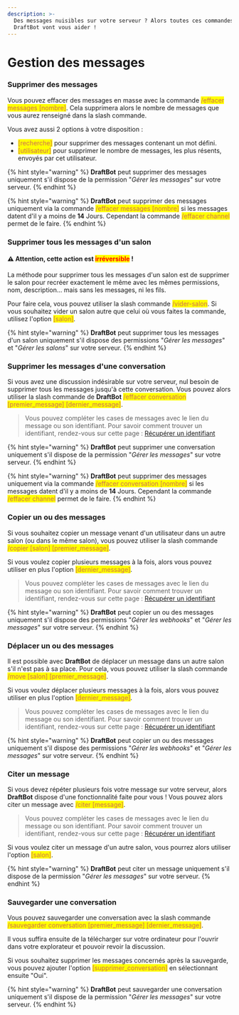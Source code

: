 ```yaml
---
description: >-
  Des messages nuisibles sur votre serveur ? Alors toutes ces commandes de
  DraftBot vont vous aider !
---
```


# Gestion des messages

### Supprimer des messages

Vous pouvez effacer des messages en masse avec la commande <mark style="color: #cd6e57;">/effacer messages \[nombre]</mark>. Cela supprimera alors le nombre de messages que vous aurez renseigné dans la slash commande.

Vous avez aussi 2 options à votre disposition :

* <mark style="color: #cd6e57;">\[recherche]</mark> pour supprimer des messages contenant un mot défini.
* <mark style="color: #cd6e57;">\[utilisateur]</mark> pour supprimer le nombre de messages, les plus résents, envoyés par cet utilisateur.

{% hint style="warning" %}
**DraftBot** peut supprimer des messages uniquement s'il dispose de la permission "_Gérer les messages_" sur votre serveur.
{% endhint %}

{% hint style="warning" %}
**DraftBot** peut supprimer des messages uniquement via la commande <mark style="color: #cd6e57;">/effacer messages \[nombre]</mark> si les messages datent d'il y a moins de **14** Jours. Cependant la commande <mark style="color: #cd6e57;">/effacer channel</mark> permet de le faire. 
{% endhint %}

### Supprimer tous les messages d'un salon

#### :warning: Attention, cette action est <mark style="color:red;">**irréversible**</mark> !

La méthode pour supprimer tous les messages d'un salon est de supprimer le salon pour recréer exactement le même avec les mêmes permissions, nom, description... mais sans les messages, ni les fils.

Pour faire cela, vous pouvez utiliser la slash commande <mark style="color: #cd6e57;">/vider-salon</mark>. Si vous souhaitez vider un salon autre que celui où vous faites la commande, utilisez l'option <mark style="color: #cd6e57;">\[salon]</mark>.

{% hint style="warning" %}
**DraftBot** peut supprimer tous les messages d'un salon uniquement s'il dispose des permissions "_Gérer les messages_" et "_Gérer les salons_" sur votre serveur.
{% endhint %}

### Supprimer les messages d'une conversation

Si vous avez une discussion indésirable sur votre serveur, nul besoin de supprimer tous les messages jusqu'à cette conversation. Vous pouvez alors utiliser la slash commande de **DraftBot** <mark style="color: #cd6e57;">/effacer conversation \[premier\_message] \[dernier\_message]</mark>.

> Vous pouvez compléter les cases de messages avec le lien du message ou son identifiant. Pour savoir comment trouver un identifiant, rendez-vous sur cette page : [Récupérer un identifiant](../autres/recuperer-un-identifiant.md)

{% hint style="warning" %}
**DraftBot** peut supprimer une conversation uniquement s'il dispose de la permission "_Gérer les messages_" sur votre serveur.
{% endhint %}

{% hint style="warning" %}
**DraftBot** peut supprimer des messages uniquement via la commande <mark style="color: #cd6e57;">/effacer conversation \[nombre]</mark> si les messages datent d'il y a moins de **14** Jours. Cependant la commande <mark style="color: #cd6e57;">/effacer channel</mark> permet de le faire. 
{% endhint %}

### Copier un ou des messages

Si vous souhaitez copier un message venant d'un utilisateur dans un autre salon (ou dans le même salon), vous pouvez utiliser la slash commande <mark style="color: #cd6e57;">/copier \[salon] \[premier\_message]</mark>.

Si vous voulez copier plusieurs messages à la fois, alors vous pouvez utiliser en plus l'option <mark style="color: #cd6e57;">\[dernier\_message]</mark>.

> Vous pouvez compléter les cases de messages avec le lien du message ou son identifiant. Pour savoir comment trouver un identifiant, rendez-vous sur cette page : [Récupérer un identifiant](../autres/recuperer-un-identifiant.md)

{% hint style="warning" %}
**DraftBot** peut copier un ou des messages uniquement s'il dispose des permissions "_Gérer les webhooks_" et "_Gérer les messages_" sur votre serveur.
{% endhint %}

### Déplacer un ou des messages

Il est possible avec **DraftBot** de déplacer un message dans un autre salon s'il n'est pas à sa place. Pour cela, vous pouvez utiliser la slash commande <mark style="color: #cd6e57;">/move \[salon] \[premier\_message]</mark>.

Si vous voulez déplacer plusieurs messages à la fois, alors vous pouvez utiliser en plus l'option <mark style="color: #cd6e57;">\[dernier\_message]</mark>.

> Vous pouvez compléter les cases de messages avec le lien du message ou son identifiant. Pour savoir comment trouver un identifiant, rendez-vous sur cette page : [Récupérer un identifiant](../autres/recuperer-un-identifiant.md)

{% hint style="warning" %}
**DraftBot** peut copier un ou des messages uniquement s'il dispose des permissions "_Gérer les webhooks_" et "_Gérer les messages_" sur votre serveur.
{% endhint %}

### Citer un message

Si vous devez répéter plusieurs fois votre message sur votre serveur, alors **DraftBot** dispose d'une fonctionnalité faite pour vous ! Vous pouvez alors citer un message avec <mark style="color: #cd6e57;">/citer \[message]</mark>.

> Vous pouvez compléter les cases de messages avec le lien du message ou son identifiant. Pour savoir comment trouver un identifiant, rendez-vous sur cette page : [Récupérer un identifiant](../autres/recuperer-un-identifiant.md)

Si vous voulez citer un message d'un autre salon, vous pourrez alors utiliser l'option <mark style="color: #cd6e57;">\[salon]</mark>.

{% hint style="warning" %}
**DraftBot** peut citer un message uniquement s'il dispose de la permission "_Gérer les messages_" sur votre serveur.
{% endhint %}

### Sauvegarder une conversation

Vous pouvez sauvegarder une conversation avec la slash commande <mark style="color: #cd6e57;">/sauvegarder conversation \[premier\_message] \[dernier\_message]</mark>.

Il vous suffira ensuite de la télécharger sur votre ordinateur pour l'ouvrir dans votre explorateur et pouvoir revoir la discussion.

Si vous souhaitez supprimer les messages concernés après la sauvegarde, vous pouvez ajouter l'option <mark style="color: #cd6e57;">\[supprimer\_conversation]</mark> en sélectionnant ensuite "Oui".

{% hint style="warning" %}
**DraftBot** peut sauvegarder une conversation uniquement s'il dispose de la permission "_Gérer les messages_" sur votre serveur.
{% endhint %}
